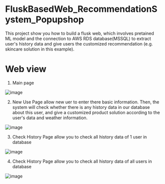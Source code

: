 # FluskBasedWeb_RecommendationSystem_Popupshop
This project show you how to build a flusk web, which involves pretained ML model and the connection to AWS RDS database(MSSQL) to extract user's history data and give users the customized recommendation (e.g. skincare solution in this example).

# Web view

1. Main page

![image](https://github.com/edwardchang0112/FluskBasedWeb_RecommendationSystem_Popupshop/blob/master/MainPage.png) 

2. New Use Page allow new uer to enter there basic information. Then, the system will check whether there is any history data in our database about this user, and give a customized product solution according to the user's data and weather information.

![image](https://github.com/edwardchang0112/FluskBasedWeb_RecommendationSystem_Popupshop/blob/master/NewUserInputPage.png)

3. Check History Page allow you to check all history data of 1 user in database

![image](https://github.com/edwardchang0112/FluskBasedWeb_RecommendationSystem_Popupshop/blob/master/UserHistoryPage.png)

4. Check History Page allow you to check all history data of all users in database

![image](https://github.com/edwardchang0112/FluskBasedWeb_RecommendationSystem_Popupshop/blob/master/AllHistoryPage.png)
